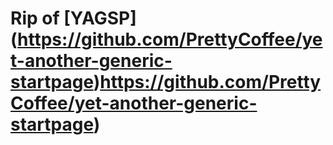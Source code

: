 # Rip of [YAGSP] (https://github.com/PrettyCoffee/yet-another-generic-startpage)https://github.com/PrettyCoffee/yet-another-generic-startpage)

